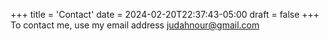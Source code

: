 +++
title = 'Contact'
date = 2024-02-20T22:37:43-05:00
draft = false
+++
To contact me, use my email address judahnour@gmail.com
